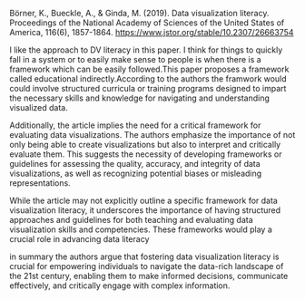 Börner, K., Bueckle, A., & Ginda, M. (2019). Data visualization literacy. Proceedings of the National Academy of Sciences of the United States of America, 116(6), 1857-1864. https://www.jstor.org/stable/10.2307/26663754

I like the approach to DV literacy in this paper. I think for things to quickly fall in a system or to easily make sense to people is when there is a framework which can be easily followed.This paper proposes a framework  called educational indirectly.According to the authors the framwork would could involve structured curricula or training programs designed to impart the necessary skills and knowledge for navigating and understanding visualized data.

Additionally, the article implies the need for a critical framework for evaluating data visualizations. The authors emphasize the importance of not only being able to create visualizations but also to interpret and critically evaluate them. This suggests the necessity of developing frameworks or guidelines for assessing the quality, accuracy, and integrity of data visualizations, as well as recognizing potential biases or misleading representations.

While the article may not explicitly outline a specific framework for data visualization literacy, it underscores the importance of having structured approaches and guidelines for both teaching and evaluating data visualization skills and competencies. These frameworks would play a crucial role in advancing data literacy

in summary the authors argue that fostering data visualization literacy is crucial for empowering individuals to navigate the data-rich landscape of the 21st century, enabling them to make informed decisions, communicate effectively, and critically engage with complex information.


